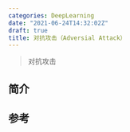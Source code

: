 ```yaml
---
categories: DeepLearning
date: "2021-06-24T14:32:02Z"
draft: true
title: 对抗攻击（Adversial Attack）
---
```


> 对抗攻击

## 简介

## 参考
